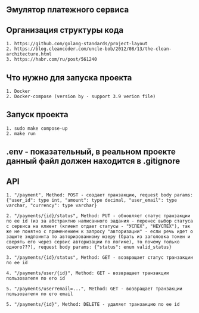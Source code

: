 ## Эмулятор платежного сервиса

## Организация структуры кода
    1. https://github.com/golang-standards/project-layout
    2. https://blog.cleancoder.com/uncle-bob/2012/08/13/the-clean-architecture.html
    3. https://habr.com/ru/post/561240

## Что нужно для запуска проекта
    1. Docker
    2. Docker-compose (version by - support 3.9 verion file)

## Запуск проекта
    1. sudo make compose-up
    2. make run

## .env - показательный, в реальном проекте данный файл должен находится в .gitignore

## API
    1. "/payment", Method: POST - создает транзакцию, request body params: {"user_id": type int, "amount": type decimal, "user_email": type varchar, "currency": type varchar}

    2. "/payments/{id}/status", Method: PUT - обновляет статус транзакции по ее id (из за абстрактно написанного задания - перенес выбор статуса с сервиса на клиент (клиент отдает статусы - "УСПЕХ", "НЕУСПЕХ"), так же не понятно с применением к запросу "авторизации" - если речь идет о защите эндпоинта по авторизованному юзеру (брать из заголовка токен и сверять его через сервис авторизации по логике), то почему только одного???), request body params: {"status": enum valid_status}

    3. "/payments/{id}/status", Method: GET - возвращает статус транзакции по ее id

    4. "/payments/user/{id}", Method: GET - возвращает транзакции пользователя по его id

    5. "/payments/user?email=...", Method: GET - возвращает транзакции пользователя по его email

    5. "/payments/{id}", Method: DELETE - удаляет транзакцию по ее id